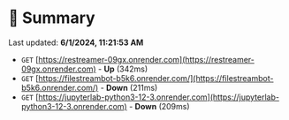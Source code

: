 # 📖 Summary
Last updated: **6/1/2024, 11:21:53 AM**

- `GET` [https://restreamer-09gx.onrender.com](https://restreamer-09gx.onrender.com) - **Up** (342ms)
- `GET` [https://filestreambot-b5k6.onrender.com/](https://filestreambot-b5k6.onrender.com/) - **Down** (211ms)
- `GET` [https://jupyterlab-python3-12-3.onrender.com](https://jupyterlab-python3-12-3.onrender.com) - **Down** (209ms)

